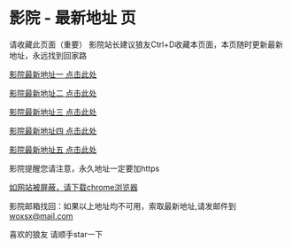 # 影院 - 最新地址 页

请收藏此页面（重要）
影院站长建议狼友Ctrl+D收藏本页面，本页随时更新最新地址，永远找到回家路

[影院最新地址一 点击此处](https://5gdc.sbs/) 

[影院最新地址二 点击此处](https://ao5g.sbs/) 

[影院最新地址三 点击此处](https://pg5g.sbs/) 

[影院最新地址四 点击此处](https://ao5g.sbs/) 

[影院最新地址五 点击此处](https://5gdc.sbs/) 

影院提醒您请注意，永久地址一定要加https

[如网站被屏蔽，请下载chrome浏览器](https://8xe23.com/chrome_93.0.4577.82.apk) 

影院邮箱找回：如果以上地址均不可用，索取最新地址,请发邮件到 woxsx@mail.com

喜欢的狼友 请顺手star一下
